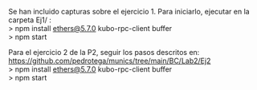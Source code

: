 Se han incluido capturas sobre el ejercicio 1. Para iniciarlo, ejecutar en la carpeta Ej1/ :<br />
	> npm install ethers@5.7.0 kubo-rpc-client buffer <br />
	> npm start <br />

Para el ejercicio 2 de la P2, seguir los pasos descritos en: https://github.com/pedrotega/munics/tree/main/BC/Lab2/Ej2 	<br />
	> npm install ethers@5.7.0 kubo-rpc-client buffer <br />
	> npm start <br />
